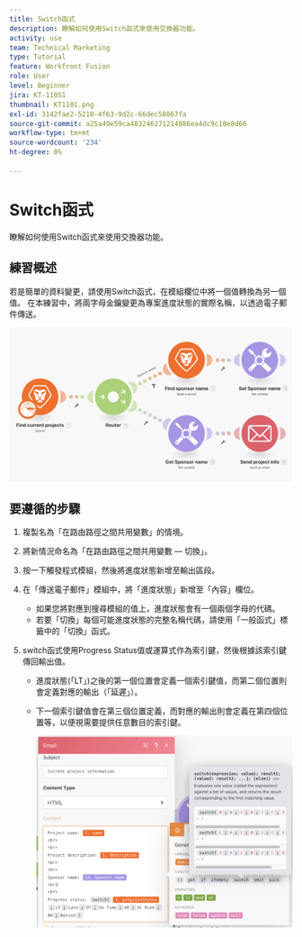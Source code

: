 ```yaml
---
title: Switch函式
description: 瞭解如何使用Switch函式來使用交換器功能。
activity: use
team: Technical Marketing
type: Tutorial
feature: Workfront Fusion
role: User
level: Beginner
jira: KT-11051
thumbnail: KT1101.png
exl-id: 3142fae2-5210-4f63-9d2c-66dec58867fa
source-git-commit: a25a49e59ca483246271214886ea4dc9c10e8d66
workflow-type: tm+mt
source-wordcount: '234'
ht-degree: 0%

---
```


# Switch函式

瞭解如何使用Switch函式來使用交換器功能。

## 練習概述

若是簡單的資料變更，請使用Switch函式，在模組欄位中將一個值轉換為另一個值。 在本練習中，將兩字母金鑰變更為專案進度狀態的實際名稱，以透過電子郵件傳送。

![切換函式影像1](../12-exercises/assets/switch-function-walkthrough-1.png)

## 要遵循的步驟

1. 複製名為「在路由路徑之間共用變數」的情境。
1. 將新情況命名為「在路由路徑之間共用變數 — 切換」。
1. 按一下觸發程式模組，然後將進度狀態新增至輸出區段。
1. 在「傳送電子郵件」模組中，將「進度狀態」新增至「內容」欄位。

   + 如果您將對應到搜尋模組的值上，進度狀態會有一個兩個字母的代碼。
   + 若要「切換」每個可能進度狀態的完整名稱代碼，請使用「一般函式」標籤中的「切換」函式。

1. switch函式使用Progress Status值或運算式作為索引鍵，然後根據該索引鍵傳回輸出值。

   + 進度狀態(「LT」)之後的第一個位置會定義一個索引鍵值，而第二個位置則會定義對應的輸出（「延遲」）。
   + 下一個索引鍵值會在第三個位置定義，而對應的輸出則會定義在第四個位置等，以便視需要提供任意數目的索引鍵。

     ![切換函式影像2](../12-exercises/assets/switch-function-walkthrough-2.png)
